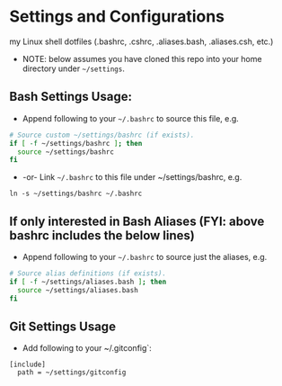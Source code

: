 # Settings and Configurations
my Linux shell dotfiles (.bashrc, .cshrc, .aliases.bash, .aliases.csh, etc.)

* NOTE: below assumes you have cloned this repo into your home directory under `~/settings`.

## Bash Settings Usage:
* Append following to your `~/.bashrc` to source this file, e.g.

```bash
# Source custom ~/settings/bashrc (if exists).
if [ -f ~/settings/bashrc ]; then
  source ~/settings/bashrc
fi
```

* -or- Link `~/.bashrc` to this file under ~/settings/bashrc, e.g.

```shell
ln -s ~/settings/bashrc ~/.bashrc
````

## If only interested in Bash Aliases (FYI: above bashrc includes the below lines)
* Append following to your `~/.bashrc` to source just the aliases, e.g.

```bash
# Source alias definitions (if exists).
if [ -f ~/settings/aliases.bash ]; then
  source ~/settings/aliases.bash
fi
```

## Git Settings Usage
* Add following to your ~/.gitconfig`:

```
[include]
  path = ~/settings/gitconfig
```

